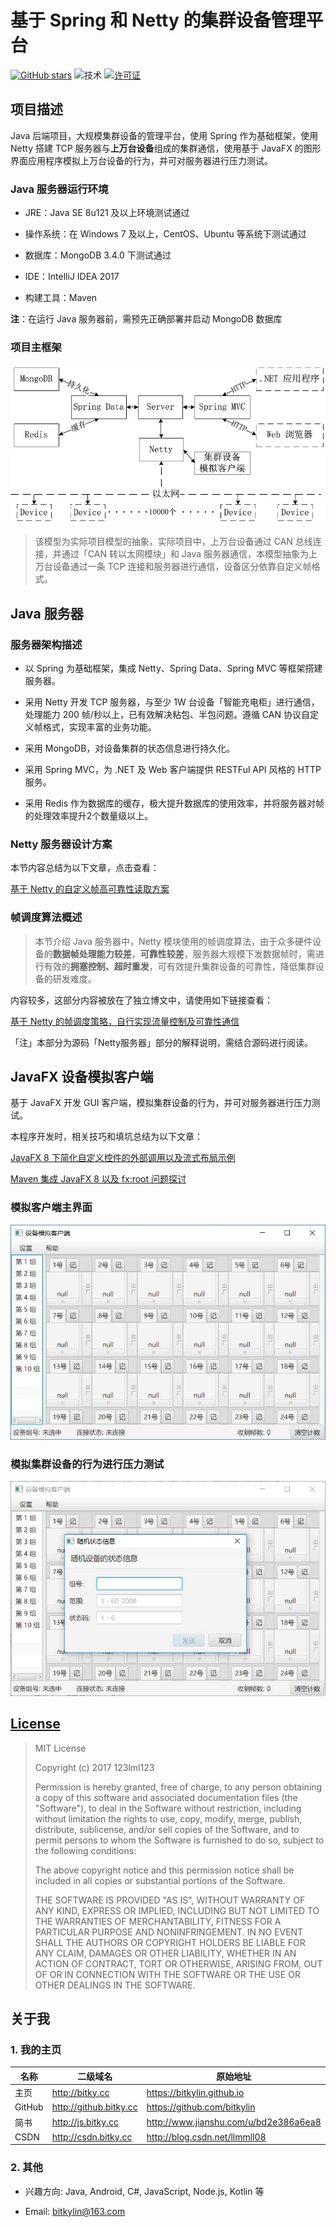 # 基于 Spring 和 Netty 的集群设备管理平台

[![GitHub stars](https://img.shields.io/github/stars/bitkylin/ClusterDeviceControlPlatform.svg)](https://github.com/bitkylin/ClusterDeviceControlPlatform/stargazers)
![技术](https://img.shields.io/badge/%E6%8A%80%E6%9C%AF-Spring%7CNetty%7CJavaFX%7CMongoDB-brightgreen.svg)
[![许可证](https://img.shields.io/badge/许可证-MIT-blue.svg)](https://github.com/bitkylin/ClusterDeviceControlPlatform/blob/master/LICENSE)

## 项目描述

Java 后端项目，大规模集群设备的管理平台，使用 Spring 作为基础框架，使用 Netty 搭建 TCP 服务器与**上万台设备**组成的集群通信，使用基于 JavaFX 的图形界面应用程序模拟上万台设备的行为，并可对服务器进行压力测试。

### Java 服务器运行环境

- JRE：Java SE 8u121 及以上环境测试通过

- 操作系统：在 Windows 7 及以上，CentOS、Ubuntu 等系统下测试通过

- 数据库：MongoDB 3.4.0 下测试通过

- IDE：IntelliJ IDEA 2017

- 构建工具：Maven


**注**：在运行 Java 服务器前，需预先正确部署并启动 MongoDB 数据库

### 项目主框架

![项目主框架](./mdphoto/main1.jpg)

>该模型为实际项目模型的抽象，实际项目中，上万台设备通过 CAN 总线连接，并通过「CAN 转以太网模块」和 Java 服务器通信，本模型抽象为上万台设备通过一条 TCP 连接和服务器进行通信，设备区分依靠自定义帧格式。

## Java 服务器

### 服务器架构描述

- 以 Spring 为基础框架，集成 Netty、Spring Data、Spring MVC 等框架搭建服务器。

- 采用 Netty 开发 TCP 服务器，与至少 1W 台设备「智能充电柜」进行通信，处理能力 200 帧/秒以上，已有效解决粘包、半包问题。遵循 CAN 协议自定义帧格式，实现丰富的业务功能。

- 采用 MongoDB，对设备集群的状态信息进行持久化。

- 采用 Spring MVC，为 .NET 及 Web 客户端提供 RESTFul API 风格的 HTTP 服务。

- 采用 Redis 作为数据库的缓存，极大提升数据库的使用效率，并将服务器对帧的处理效率提升2个数量级以上。

### Netty 服务器设计方案

本节内容总结为以下文章，点击查看：

[基于 Netty 的自定义帧高可靠性读取方案](http://www.jianshu.com/p/7b1010e7e293)

### 帧调度算法概述

>本节介绍 Java 服务器中，Netty 模块使用的帧调度算法，由于众多硬件设备的**数据帧处理能力较差**，**可靠性较差**，服务器大规模下发数据帧时，需进行有效的**拥塞控制、超时重发**，可有效提升集群设备的可靠性，降低集群设备的研发难度。

内容较多，这部分内容被放在了独立博文中，请使用如下链接查看：

[基于 Netty 的帧调度策略，自行实现流量控制及可靠性通信](http://www.jianshu.com/p/c5da14855515)

「注」本部分为源码「Netty服务器」部分的解释说明，需结合源码进行阅读。

## JavaFX 设备模拟客户端

基于 JavaFX 开发 GUI 客户端，模拟集群设备的行为，并可对服务器进行压力测试。

本程序开发时，相关技巧和填坑总结为以下文章：

[JavaFX 8 下简化自定义控件的外部调用以及流式布局示例](http://www.jianshu.com/p/9b5300b44f39)

[Maven 集成 JavaFX 8 以及 <fx:root> 问题探讨](http://www.jianshu.com/p/fce816babefc)



### 模拟客户端主界面

![模拟客户端主界面](./mdphoto/main21.jpg)

### 模拟集群设备的行为进行压力测试

![模拟客户端的压力测试功能](./mdphoto/main22.jpg)


## [License](https://github.com/bitkylin/ClusterDeviceControlPlatform/blob/master/LICENSE)

> MIT License
> 
> Copyright (c) 2017 123lml123
> 
> Permission is hereby granted, free of charge, to any person obtaining a copy
> of this software and associated documentation files (the "Software"), to deal
> in the Software without restriction, including without limitation the rights
> to use, copy, modify, merge, publish, distribute, sublicense, and/or sell
> copies of the Software, and to permit persons to whom the Software is
> furnished to do so, subject to the following conditions:
> 
> The above copyright notice and this permission notice shall be included in all
> copies or substantial portions of the Software.
> 
> THE SOFTWARE IS PROVIDED "AS IS", WITHOUT WARRANTY OF ANY KIND, EXPRESS OR
> IMPLIED, INCLUDING BUT NOT LIMITED TO THE WARRANTIES OF MERCHANTABILITY,
> FITNESS FOR A PARTICULAR PURPOSE AND NONINFRINGEMENT. IN NO EVENT SHALL THE
> AUTHORS OR COPYRIGHT HOLDERS BE LIABLE FOR ANY CLAIM, DAMAGES OR OTHER
> LIABILITY, WHETHER IN AN ACTION OF CONTRACT, TORT OR OTHERWISE, ARISING FROM,
> OUT OF OR IN CONNECTION WITH THE SOFTWARE OR THE USE OR OTHER DEALINGS IN THE
> SOFTWARE.

## 关于我

### 1. 我的主页

名称|二级域名|原始地址
---|---|---
主页|http://bitky.cc|https://bitkylin.github.io
GitHub|http://github.bitky.cc|https://github.com/bitkylin
简书|http://js.bitky.cc|http://www.jianshu.com/u/bd2e386a6ea8
CSDN|http://csdn.bitky.cc|http://blog.csdn.net/llmmll08


### 2. 其他

- 兴趣方向: Java, Android, C#, JavaScript, Node.js, Kotlin 等

- Email: bitkylin@163.com
